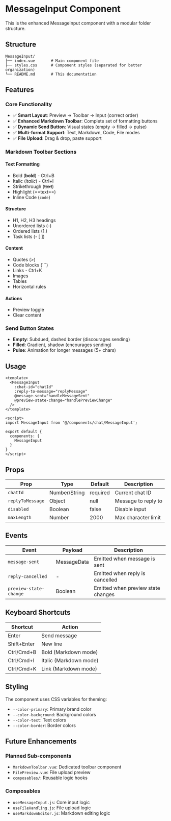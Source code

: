 # MessageInput Component

This is the enhanced MessageInput component with a modular folder structure.

## Structure

```
MessageInput/
├── index.vue       # Main component file
├── styles.css      # Component styles (separated for better organization)
└── README.md       # This documentation
```

## Features

### Core Functionality
- ✅ **Smart Layout**: Preview → Toolbar → Input (correct order)
- ✅ **Enhanced Markdown Toolbar**: Complete set of formatting buttons
- ✅ **Dynamic Send Button**: Visual states (empty → filled → pulse)
- ✅ **Multi-format Support**: Text, Markdown, Code, File modes
- ✅ **File Upload**: Drag & drop, paste support


### Markdown Toolbar Sections

#### Text Formatting
- Bold (**bold**) - Ctrl+B
- Italic (*italic*) - Ctrl+I  
- Strikethrough (~~text~~)
- Highlight (==text==)
- Inline Code (`code`)

#### Structure
- H1, H2, H3 headings
- Unordered lists (-)
- Ordered lists (1.)
- Task lists (- [ ])

#### Content
- Quotes (>)
- Code blocks (```)
- Links - Ctrl+K
- Images
- Tables
- Horizontal rules

#### Actions
- Preview toggle
- Clear content

### Send Button States
- **Empty**: Subdued, dashed border (discourages sending)
- **Filled**: Gradient, shadow (encourages sending)
- **Pulse**: Animation for longer messages (5+ chars)

## Usage

```vue
<template>
  <MessageInput 
    :chat-id="chatId"
    :reply-to-message="replyMessage"
    @message-sent="handleMessageSent"
    @preview-state-change="handlePreviewChange"
  />
</template>

<script>
import MessageInput from '@/components/chat/MessageInput';

export default {
  components: {
    MessageInput
  }
}
</script>
```

## Props

| Prop | Type | Default | Description |
|------|------|---------|-------------|
| `chatId` | Number/String | required | Current chat ID |
| `replyToMessage` | Object | null | Message to reply to |
| `disabled` | Boolean | false | Disable input |
| `maxLength` | Number | 2000 | Max character limit |

## Events

| Event | Payload | Description |
|-------|---------|-------------|
| `message-sent` | MessageData | Emitted when message is sent |
| `reply-cancelled` | - | Emitted when reply is cancelled |
| `preview-state-change` | Boolean | Emitted when preview state changes |

## Keyboard Shortcuts

| Shortcut | Action |
|----------|--------|
| Enter | Send message |
| Shift+Enter | New line |
| Ctrl/Cmd+B | Bold (Markdown mode) |
| Ctrl/Cmd+I | Italic (Markdown mode) |
| Ctrl/Cmd+K | Link (Markdown mode) |

## Styling

The component uses CSS variables for theming:
- `--color-primary`: Primary brand color
- `--color-background`: Background colors
- `--color-text`: Text colors
- `--color-border`: Border colors

## Future Enhancements

### Planned Sub-components
- `MarkdownToolbar.vue`: Dedicated toolbar component
- `FilePreview.vue`: File upload preview
- `composables/`: Reusable logic hooks

### Composables
- `useMessageInput.js`: Core input logic
- `useFileHandling.js`: File upload logic
- `useMarkdownEditor.js`: Markdown editing logic
